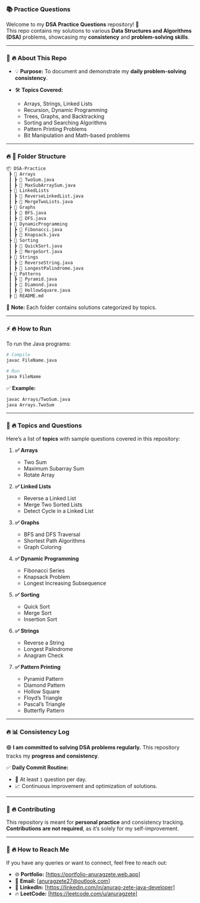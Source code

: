 
### 📚 **Practice Questions**

Welcome to my **DSA Practice Questions** repository! 🚀  
This repo contains my solutions to various **Data Structures and Algorithms (DSA)** problems, showcasing my **consistency** and **problem-solving skills**.

---

### 🚀 **🔥 About This Repo**
- 💡 **Purpose:** To document and demonstrate my **daily problem-solving consistency**.

- 🛠️ **Topics Covered:**
    - Arrays, Strings, Linked Lists
    - Recursion, Dynamic Programming
    - Trees, Graphs, and Backtracking
    - Sorting and Searching Algorithms
    - Pattern Printing Problems
    - Bit Manipulation and Math-based problems

---

### 🔥 **📁 Folder Structure**
```bash
📦 DSA-Practice
 ┣ 📂 Arrays
 ┃ ┣ 📄 TwoSum.java
 ┃ ┣ 📄 MaxSubArraySum.java
 ┣ 📂 LinkedLists
 ┃ ┣ 📄 ReverseLinkedList.java
 ┃ ┣ 📄 MergeTwoLists.java
 ┣ 📂 Graphs
 ┃ ┣ 📄 BFS.java
 ┃ ┣ 📄 DFS.java
 ┣ 📂 DynamicProgramming
 ┃ ┣ 📄 Fibonacci.java
 ┃ ┣ 📄 Knapsack.java
 ┣ 📂 Sorting
 ┃ ┣ 📄 QuickSort.java
 ┃ ┣ 📄 MergeSort.java
 ┣ 📂 Strings
 ┃ ┣ 📄 ReverseString.java
 ┃ ┣ 📄 LongestPalindrome.java
 ┣ 📂 Patterns
 ┃ ┣ 📄 Pyramid.java
 ┃ ┣ 📄 Diamond.java
 ┃ ┣ 📄 HollowSquare.java
 ┣ 📄 README.md
```
📌 **Note:** Each folder contains solutions categorized by topics.

---

### ⚡ **🔥 How to Run**
To run the Java programs:
```bash
# Compile
javac FileName.java

# Run
java FileName
```

✅ **Example:**
```bash
javac Arrays/TwoSum.java  
java Arrays.TwoSum
```

---

### 🚀 **🔥 Topics and Questions**
Here’s a list of **topics** with sample questions covered in this repository:

1. **✅ Arrays**
    - Two Sum
    - Maximum Subarray Sum
    - Rotate Array

2. **✅ Linked Lists**
    - Reverse a Linked List
    - Merge Two Sorted Lists
    - Detect Cycle in a Linked List

3. **✅ Graphs**
    - BFS and DFS Traversal
    - Shortest Path Algorithms
    - Graph Coloring

4. **✅ Dynamic Programming**
    - Fibonacci Series
    - Knapsack Problem
    - Longest Increasing Subsequence

5. **✅ Sorting**
    - Quick Sort
    - Merge Sort
    - Insertion Sort

6. **✅ Strings**
    - Reverse a String
    - Longest Palindrome
    - Anagram Check

7. **✅ Pattern Printing**
    - Pyramid Pattern
    - Diamond Pattern
    - Hollow Square
    - Floyd’s Triangle
    - Pascal’s Triangle
    - Butterfly Pattern

---

### 🔥 **📊 Consistency Log**
🟢 **I am committed to solving DSA problems regularly.** This repository tracks my **progress and consistency**.

✅ **Daily Commit Routine:**
- 🚀 At least `1` question per day.
- 📈 Continuous improvement and optimization of solutions.

---

### 🚀 **🔥 Contributing**
This repository is meant for **personal practice** and consistency tracking.  
**Contributions are not required**, as it’s solely for my self-improvement.

---

### 🚀 **🔥 How to Reach Me**
If you have any queries or want to connect, feel free to reach out:
- 🌐 **Portfolio:** [https://portfolio-anuragzete.web.app]
- 📧 **Email:** [anuragzete27@outlook.com]
- 💬 **LinkedIn:** [https://linkedin.com/in/anurag-zete-java-developer]
- 🔥 **LeetCode:** [https://leetcode.com/u/anuragzete]


